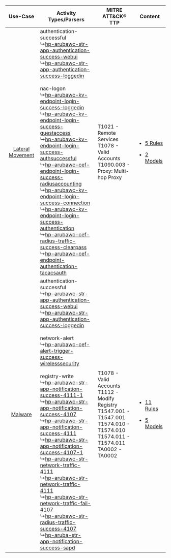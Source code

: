 |    Use-Case    | Activity Types/Parsers    | MITRE ATT&CK® TTP    | Content    |
|:----:| ---- | ---- | ---- |
| [Lateral Movement](../../../UseCases/uc_lateral_movement.md) |  authentication-successful<br> ↳[hp-arubawc-str-app-authentication-success-webui](Ps/pC_hparubawcstrappauthenticationsuccesswebui.md)<br> ↳[hp-arubawc-str-app-authentication-success-loggedin](Ps/pC_hparubawcstrappauthenticationsuccessloggedin.md)<br><br> nac-logon<br> ↳[hp-arubawc-kv-endpoint-login-success-loggedin](Ps/pC_hparubawckvendpointloginsuccessloggedin.md)<br> ↳[hp-arubawc-kv-endpoint-login-success-guestaccess](Ps/pC_hparubawckvendpointloginsuccessguestaccess.md)<br> ↳[hp-arubawc-kv-endpoint-login-success-authsuccessful](Ps/pC_hparubawckvendpointloginsuccessauthsuccessful.md)<br> ↳[hp-arubawc-cef-endpoint-login-success-radiusaccounting](Ps/pC_hparubawccefendpointloginsuccessradiusaccounting.md)<br> ↳[hp-arubawc-kv-endpoint-login-success-connection](Ps/pC_hparubawckvendpointloginsuccessconnection.md)<br> ↳[hp-arubawc-kv-endpoint-login-success-authentication](Ps/pC_hparubawckvendpointloginsuccessauthentication.md)<br> ↳[hp-arubawc-cef-radius-traffic-success-clearpass](Ps/pC_hparubawccefradiustrafficsuccessclearpass.md)<br> ↳[hp-arubawc-cef-endpoint-authentication-tacacsauth](Ps/pC_hparubawccefendpointauthenticationtacacsauth.md)<br>    | T1021 - Remote Services<br>T1078 - Valid Accounts<br>T1090.003 - Proxy: Multi-hop Proxy<br>    | [<ul><li>5 Rules</li></ul><ul><li>2 Models</li></ul>](RM/r_m_hp_aruba_wireless_controller_Lateral_Movement.md) |
|          [Malware](../../../UseCases/uc_malware.md)          |  authentication-successful<br> ↳[hp-arubawc-str-app-authentication-success-webui](Ps/pC_hparubawcstrappauthenticationsuccesswebui.md)<br> ↳[hp-arubawc-str-app-authentication-success-loggedin](Ps/pC_hparubawcstrappauthenticationsuccessloggedin.md)<br><br> network-alert<br> ↳[hp-arubawc-cef-alert-trigger-success-wirelesssecurity](Ps/pC_hparubawccefalerttriggersuccesswirelesssecurity.md)<br><br> registry-write<br> ↳[hp-arubawc-str-app-notification-success-4111-1](Ps/pC_hparubawcstrappnotificationsuccess41111.md)<br> ↳[hp-arubawc-str-app-notification-success-4107](Ps/pC_hparubawcstrappnotificationsuccess4107.md)<br> ↳[hp-arubawc-str-app-notification-success-4111](Ps/pC_hparubawcstrappnotificationsuccess4111.md)<br> ↳[hp-arubawc-str-app-notification-success-4107-1](Ps/pC_hparubawcstrappnotificationsuccess41071.md)<br> ↳[hp-arubawc-str-network-traffic-4111](Ps/pC_hparubawcstrnetworktraffic4111.md)<br> ↳[hp-arubawc-str-network-traffic-4111](Ps/pC_hparubawcstrnetworktraffic4111.md)<br> ↳[hp-arubawc-str-network-traffic-fail-4107](Ps/pC_hparubawcstrnetworktrafficfail4107.md)<br> ↳[hp-arubawc-str-radius-traffic-success-4107](Ps/pC_hparubawcstrradiustrafficsuccess4107.md)<br> ↳[hp-aruba-str-app-notification-success-sapd](Ps/pC_hparubastrappnotificationsuccesssapd.md)<br> | T1078 - Valid Accounts<br>T1112 - Modify Registry<br>T1547.001 - T1547.001<br>T1574.010 - T1574.010<br>T1574.011 - T1574.011<br>TA0002 - TA0002<br> | [<ul><li>11 Rules</li></ul><ul><li>5 Models</li></ul>](RM/r_m_hp_aruba_wireless_controller_Malware.md)         |
